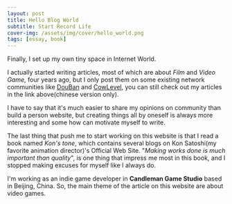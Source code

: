 ```yaml
---
layout: post
title: Hello Blog World
subtitle: Start Record Life 
cover-img: /assets/img/cover/hello_world.png
tags: [essay, book]
---
```


Finally, I set up my own tiny space in Internet World.

I actually started writing articles, most of which are about _Film_ and _Video Game_, four years ago, but I only post them on some existing network communities like [DouBan](https://www.douban.com/people/48941856/)  and [CowLevel](https://cowlevel.net/people/fay_lee), you can still check out my articles in the link above(chinese version only).

I have to say that it's much easier to share my opinions on community than build a person website, but creating things all by oneself is always more interesting and some how can motivate myself to write. 

The last thing that push me to start working on this website is that I read a book named _Kon's tone_, which contains several blogs on Kon Satoshi(my favorite animation director)'s Official Web Site. "_Making works done is much important than quality_", is one thing that impress me most in this book, and I stopped making excuses for myself like I always do.

I'm working as an indie game developer in **Candleman Game Studio** based in Beijing, China. So, the main theme of the article on this website are about video games.